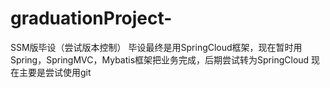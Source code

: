 # graduationProject-
SSM版毕设（尝试版本控制）
毕设最终是用SpringCloud框架，现在暂时用Spring，SpringMVC，Mybatis框架把业务完成，后期尝试转为SpringCloud
现在主要是尝试使用git
